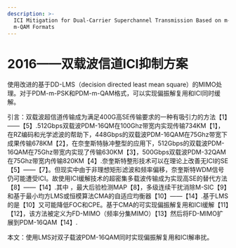 ```yaml
---
description: >-
  ICI Mitigation for Dual-Carrier Superchannel Transmission Based on m-PSK and
  m-QAM Formats
---
```


# 2016——双载波信道ICI抑制方案

使用改进的基于DD-LMS（decision directed least mean square）的MIMO处理。对于PDM-m-PSK和PDM-m-QAM格式，可以实现偏振解复用和ICI同时缓解。

引言：双载波超信道传输成为满足400G高SE传输要求的一种有吸引力的方法【1】——【5】.512Gbps双载波PDM-16QM在100Ghz带宽内实现传输734KM【1】，在RZ编码和光学滤波的帮助下，448Gbps的双载波PDM-16QAM在75Ghz带宽下成果传输678KM【2】，在奈奎斯特脉冲整型的应用下，512Gbps的双载波PDM-16QAM在75Ghz带宽内实现了传输630KM【3】，500Gbps双载波PDM-32QAM在75Ghz带宽内传输820KM【4】.奈奎斯特整形技术可以在理论上改善无ICI的SE【5】——【7】。但现实中由于非理想矩形滤波和频率偏移，奈奎斯特WDM信号仍可能遭受ICI。故使用ICI缓解技术的超密集多载波传输成为实现高SE的替代方法【8】——【14】.其中 ，最大后验检测MAP【8】，多级连续干扰消除M-SIC【9】和基于最小均方LMS或恒模算法CMA的自适应均衡器【10】——【14】.基于LMS的是【10】又可能降低FOC和CPE。基于CMA的可实现偏振解复用和ICI缓解【11】【12】，该方法被定义为FD-MIMO（频率分集MIMO）【13】然后将FD-MIMO扩展到PDM-16QAM【14】.

本文：使用LMS对双子载波PDM-16QAM同时实现偏振解复用和ICI解串扰。


